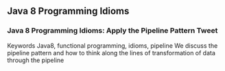 

### 


## Java 8 Programming Idioms

### Java 8 Programming Idioms: Apply the Pipeline Pattern Tweet
Keywords	Java8, functional programming, idioms, pipeline
We discuss the pipeline pattern and how to think along the lines of transformation of data through the pipeline


